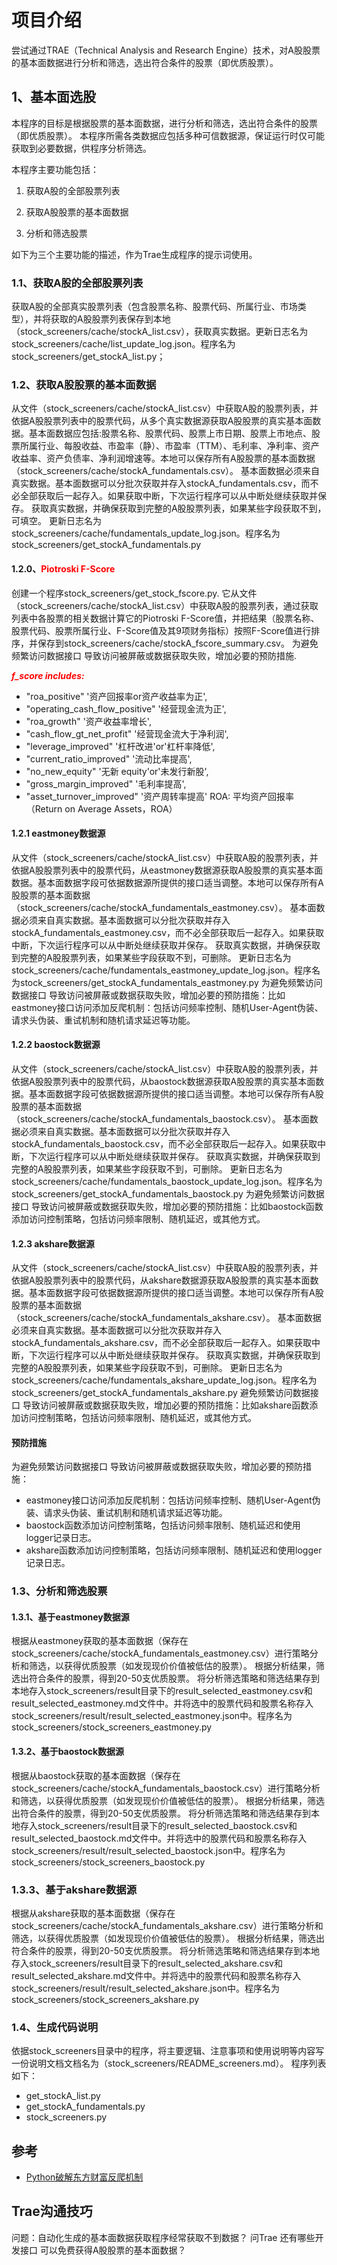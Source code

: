 # 项目介绍
尝试通过TRAE（Technical Analysis and Research Engine）技术，对A股股票的基本面数据进行分析和筛选，选出符合条件的股票（即优质股票）。

## 1、基本面选股
本程序的目标是根据股票的基本面数据，进行分析和筛选，选出符合条件的股票（即优质股票）。
本程序所需各类数据应包括多种可信数据源，保证运行时仅可能获取到必要数据，供程序分析筛选。

本程序主要功能包括：

1. 获取A股的全部股票列表

2. 获取A股股票的基本面数据

3. 分析和筛选股票

如下为三个主要功能的描述，作为Trae生成程序的提示词使用。

### 1.1、获取A股的全部股票列表
获取A股的全部真实股票列表（包含股票名称、股票代码、所属行业、市场类型），并将获取的A股股票列表保存到本地（stock_screeners/cache/stockA_list.csv），获取真实数据。更新日志名为stock_screeners/cache/list_update_log.json。程序名为stock_screeners/get_stockA_list.py；

### 1.2、获取A股股票的基本面数据
从文件（stock_screeners/cache/stockA_list.csv）中获取A股的股票列表，并依据A股股票列表中的股票代码，从多个真实数据源获取A股股票的真实基本面数据。基本面数据应包括:股票名称、股票代码、股票上市日期、股票上市地点、股票所属行业、每股收益、市盈率（静）、市盈率（TTM）、毛利率、净利率、资产收益率、资产负债率、净利润增速等。本地可以保存所有A股股票的基本面数据（stock_screeners/cache/stockA_fundamentals.csv）。
基本面数据必须来自真实数据。基本面数据可以分批次获取并存入stockA_fundamentals.csv，而不必全部获取后一起存入。如果获取中断，下次运行程序可以从中断处继续获取并保存。
获取真实数据，并确保获取到完整的A股股票列表，如果某些字段获取不到，可填空。
更新日志名为stock_screeners/cache/fundamentals_update_log.json。程序名为stock_screeners/get_stockA_fundamentals.py

#### 1.2.0、<font color=red>Piotroski F-Score</font>
创建一个程序stock_screeners/get_stock_fscore.py. 它从文件（stock_screeners/cache/stockA_list.csv）中获取A股的股票列表，通过获取列表中各股票的相关数据计算它的Piotroski F-Score值，并把结果（股票名称、股票代码、股票所属行业、F-Score值及其9项财务指标）按照F-Score值进行排序，并保存到stock_screeners/cache/stockA_fscore_summary.csv。
为避免频繁访问数据接口 导致访问被屏蔽或数据获取失败，增加必要的预防措施.

***<font color=red>f_score includes:</font>***

- "roa_positive"                    '资产回报率or资产收益率为正', 
- "operating_cash_flow_positive"    '经营现金流为正', 
- "roa_growth"                      '资产收益率增长', 
- "cash_flow_gt_net_profit"         '经营现金流大于净利润',
- "leverage_improved"               '杠杆改进'or'杠杆率降低',
- "current_ratio_improved"          '流动比率提高',
- "no_new_equity"                   '无新 equity'or'未发行新股',
- "gross_margin_improved"           '毛利率提高',
- "asset_turnover_improved"         '资产周转率提高'
ROA: 平均资产回报率（Return on Average Assets，ROA）


#### 1.2.1 eastmoney数据源
从文件（stock_screeners/cache/stockA_list.csv）中获取A股的股票列表，并依据A股股票列表中的股票代码，从eastmoney数据源获取A股股票的真实基本面数据。基本面数据字段可依据数据源所提供的接口适当调整。本地可以保存所有A股股票的基本面数据（stock_screeners/cache/stockA_fundamentals_eastmoney.csv）。
基本面数据必须来自真实数据。基本面数据可以分批次获取并存入stockA_fundamentals_eastmoney.csv，而不必全部获取后一起存入。如果获取中断，下次运行程序可以从中断处继续获取并保存。
获取真实数据，并确保获取到完整的A股股票列表，如果某些字段获取不到，可删除。
更新日志名为stock_screeners/cache/fundamentals_eastmoney_update_log.json。程序名为stock_screeners/get_stockA_fundamentals_eastmoney.py
为避免频繁访问数据接口 导致访问被屏蔽或数据获取失败，增加必要的预防措施：比如eastmoney接口访问添加反爬机制：包括访问频率控制、随机User-Agent伪装、请求头伪装、重试机制和随机请求延迟等功能。

#### 1.2.2 baostock数据源
从文件（stock_screeners/cache/stockA_list.csv）中获取A股的股票列表，并依据A股股票列表中的股票代码，从baostock数据源获取A股股票的真实基本面数据。基本面数据字段可依据数据源所提供的接口适当调整。本地可以保存所有A股股票的基本面数据（stock_screeners/cache/stockA_fundamentals_baostock.csv）。
基本面数据必须来自真实数据。基本面数据可以分批次获取并存入stockA_fundamentals_baostock.csv，而不必全部获取后一起存入。如果获取中断，下次运行程序可以从中断处继续获取并保存。
获取真实数据，并确保获取到完整的A股股票列表，如果某些字段获取不到，可删除。
更新日志名为stock_screeners/cache/fundamentals_baostock_update_log.json。程序名为stock_screeners/get_stockA_fundamentals_baostock.py
为避免频繁访问数据接口 导致访问被屏蔽或数据获取失败，增加必要的预防措施：比如baostock函数添加访问控制策略，包括访问频率限制、随机延迟，或其他方式。

#### 1.2.3 akshare数据源
从文件（stock_screeners/cache/stockA_list.csv）中获取A股的股票列表，并依据A股股票列表中的股票代码，从akshare数据源获取A股股票的真实基本面数据。基本面数据字段可依据数据源所提供的接口适当调整。本地可以保存所有A股股票的基本面数据（stock_screeners/cache/stockA_fundamentals_akshare.csv）。
基本面数据必须来自真实数据。基本面数据可以分批次获取并存入stockA_fundamentals_akshare.csv，而不必全部获取后一起存入。如果获取中断，下次运行程序可以从中断处继续获取并保存。
获取真实数据，并确保获取到完整的A股股票列表，如果某些字段获取不到，可删除。
更新日志名为stock_screeners/cache/fundamentals_akshare_update_log.json。程序名为stock_screeners/get_stockA_fundamentals_akshare.py
避免频繁访问数据接口 导致访问被屏蔽或数据获取失败，增加必要的预防措施：比如akshare函数添加访问控制策略，包括访问频率限制、随机延迟，或其他方式。


#### 预防措施
为避免频繁访问数据接口 导致访问被屏蔽或数据获取失败，增加必要的预防措施：
- eastmoney接口访问添加反爬机制：包括访问频率控制、随机User-Agent伪装、请求头伪装、重试机制和随机请求延迟等功能。
- baostock函数添加访问控制策略，包括访问频率限制、随机延迟和使用logger记录日志。
- akshare函数添加访问控制策略，包括访问频率限制、随机延迟和使用logger记录日志。

### 1.3、分析和筛选股票
#### 1.3.1、基于eastmoney数据源
根据从eastmoney获取的基本面数据（保存在stock_screeners/cache/stockA_fundamentals_eastmoney.csv）进行策略分析和筛选，以获得优质股票（如发现现价价值被低估的股票）。
根据分析结果，筛选出符合条件的股票，得到20-50支优质股票。
将分析筛选策略和筛选结果存到本地存入stock_screeners/result目录下的result_selected_eastmoney.csv和result_selected_eastmoney.md文件中。并将选中的股票代码和股票名称存入stock_screeners/result/result_selected_eastmoney.json中。程序名为stock_screeners/stock_screeners_eastmoney.py

#### 1.3.2、基于baostock数据源
根据从baostock获取的基本面数据（保存在stock_screeners/cache/stockA_fundamentals_baostock.csv）进行策略分析和筛选，以获得优质股票（如发现现价价值被低估的股票）。
根据分析结果，筛选出符合条件的股票，得到20-50支优质股票。
将分析筛选策略和筛选结果存到本地存入stock_screeners/result目录下的result_selected_baostock.csv和result_selected_baostock.md文件中。并将选中的股票代码和股票名称存入stock_screeners/result/result_selected_baostock.json中。程序名为stock_screeners/stock_screeners_baostock.py

### 1.3.3、基于akshare数据源
根据从akshare获取的基本面数据（保存在stock_screeners/cache/stockA_fundamentals_akshare.csv）进行策略分析和筛选，以获得优质股票（如发现现价价值被低估的股票）。
根据分析结果，筛选出符合条件的股票，得到20-50支优质股票。
将分析筛选策略和筛选结果存到本地存入stock_screeners/result目录下的result_selected_akshare.csv和result_selected_akshare.md文件中。并将选中的股票代码和股票名称存入stock_screeners/result/result_selected_akshare.json中。程序名为stock_screeners/stock_screeners_akshare.py


### 1.4、生成代码说明
依据stock_screeners目录中的程序，将主要逻辑、注意事项和使用说明等内容写一份说明文档文档名为（stock_screeners/README_screeners.md）。
程序列表如下：
- get_stockA_list.py
- get_stockA_fundamentals.py
- stock_screeners.py

## 参考
- [Python破解东方财富反爬机制](https://cloud.tencent.com/developer/article/2542891)


## Trae沟通技巧
问题：自动化生成的基本面数据获取程序经常获取不到数据？
问Trae 还有哪些开发接口 可以免费获得A股股票的基本面数据？